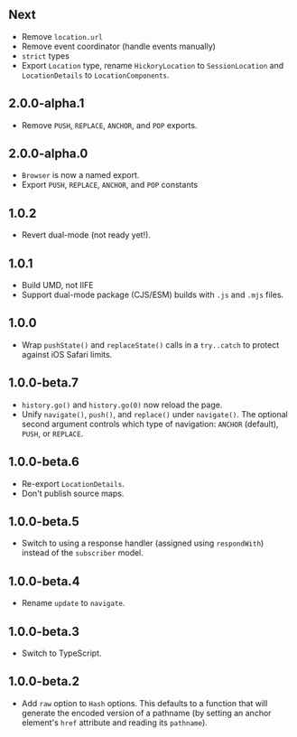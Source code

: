 ## Next

- Remove `location.url`
- Remove event coordinator (handle events manually)
- `strict` types
- Export `Location` type, rename `HickoryLocation` to `SessionLocation` and `LocationDetails` to `LocationComponents`.

## 2.0.0-alpha.1

- Remove `PUSH`, `REPLACE`, `ANCHOR`, and `POP` exports.

## 2.0.0-alpha.0

- `Browser` is now a named export.
- Export `PUSH`, `REPLACE`, `ANCHOR`, and `POP` constants

## 1.0.2

- Revert dual-mode (not ready yet!).

## 1.0.1

- Build UMD, not IIFE
- Support dual-mode package (CJS/ESM) builds with `.js` and `.mjs` files.

## 1.0.0

- Wrap `pushState()` and `replaceState()` calls in a `try..catch` to protect against iOS Safari limits.

## 1.0.0-beta.7

- `history.go()` and `history.go(0)` now reload the page.
- Unify `navigate()`, `push()`, and `replace()` under `navigate()`. The optional second argument controls which type of navigation: `ANCHOR` (default), `PUSH`, or `REPLACE`.

## 1.0.0-beta.6

- Re-export `LocationDetails`.
- Don't publish source maps.

## 1.0.0-beta.5

- Switch to using a response handler (assigned using `respondWith`) instead of the `subscriber` model.

## 1.0.0-beta.4

- Rename `update` to `navigate`.

## 1.0.0-beta.3

- Switch to TypeScript.

## 1.0.0-beta.2

- Add `raw` option to `Hash` options. This defaults to a function that will generate the encoded version of a pathname (by setting an anchor element's `href` attribute and reading its `pathname`).
